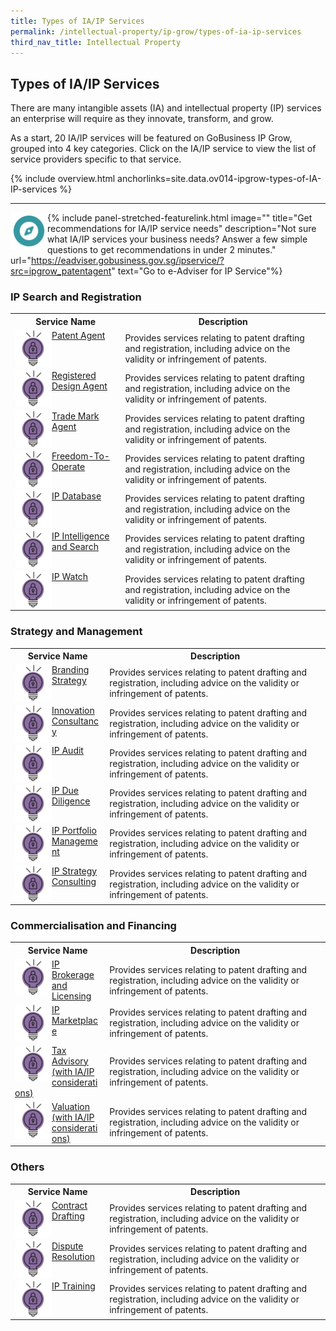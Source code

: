```yaml
---
title: Types of IA/IP Services
permalink: /intellectual-property/ip-grow/types-of-ia-ip-services
third_nav_title: Intellectual Property
---
```


## Types of IA/IP Services

There are many intangible assets (IA) and intellectual property (IP) services an enterprise will require as they innovate, transform, and grow. 

As a start, 20 IA/IP services will be featured on GoBusiness IP Grow, grouped into 4 key categories. Click on the IA/IP service to view the list of service providers specific to that service.

{% include overview.html anchorlinks=site.data.ov014-ipgrow-types-of-IA-IP-services %}

---

{% include panel-stretched-featurelink.html image="<img style='width:59px; height:auto; float:left;'  src='/images/ipgrow/ipservices/ipgrow_licenceguide_icon.png' aria-hidden='true'>" title="Get recommendations for IA/IP service needs" description="Not sure what IA/IP services your business needs? Answer a few simple questions to get recommendations in under 2 minutes." url="https://eadviser.gobusiness.gov.sg/ipservice/?src=ipgrow_patentagent" text="Go to e-Adviser for IP Service"%}

<a name='ip-search-and-registration'></a>

### IP Search and Registration

<table>
<tr>
<th style='width: 35%;'><b>Service Name</b></th>
<th style='width: auto;'><b>Description</b></th>
</tr>
<tr>
<td><img style='width:59px; height:auto; float:left;' src='/images/ipgrow/ipservices/PatentAgentIcon.png' aria-hidden='true'> <a href='/intellectual-property/ip-grow/ip-search-and-registration/patent-agent/' target='_blank'>Patent Agent</a></td>
<td>Provides services relating to patent drafting and registration, including advice on the validity or infringement of patents.</td>
</tr>
<tr>
<td><img style='width:59px; height:auto; float:left;' src='/images/ipgrow/ipservices/PatentAgentIcon.png' aria-hidden='true'> <a href='/intellectual-property/ip-grow/ip-search-and-registration/registered-design-agent/' target='_blank'>Registered Design Agent</a></td>
<td>Provides services relating to patent drafting and registration, including advice on the validity or infringement of patents.</td>
</tr>
<tr>
<td><img style='width:59px; height:auto; float:left;' src='/images/ipgrow/ipservices/PatentAgentIcon.png' aria-hidden='true'> <a href='/intellectual-property/ip-grow/ip-search-and-registration/trade-mark-agent/' target='_blank'>Trade Mark Agent</a></td>
<td>Provides services relating to patent drafting and registration, including advice on the validity or infringement of patents.</td>
</tr>
<tr>
<td><img style='width:59px; height:auto; float:left;' src='/images/ipgrow/ipservices/PatentAgentIcon.png' aria-hidden='true'> <a href='/intellectual-property/ip-grow/ip-search-and-registration/freedom-to-operate/' target='_blank'>Freedom-To-Operate</a></td>
<td>Provides services relating to patent drafting and registration, including advice on the validity or infringement of patents.</td>
</tr>
<tr>
<td><img style='width:59px; height:auto; float:left;' src='/images/ipgrow/ipservices/PatentAgentIcon.png' aria-hidden='true'> <a href='/intellectual-property/ip-grow/ip-search-and-registration/ip-database/' target='_blank'>IP Database</a></td>
<td>Provides services relating to patent drafting and registration, including advice on the validity or infringement of patents.</td>
</tr>
<tr>
<td><img style='width:59px; height:auto; float:left;'  src='/images/ipgrow/ipservices/PatentAgentIcon.png' aria-hidden='true'> <a href='/intellectual-property/ip-grow/ip-search-and-registration/ip-intelligence-and-search/' target='_blank'>IP Intelligence and Search</a></td>
<td>Provides services relating to patent drafting and registration, including advice on the validity or infringement of patents.</td>
</tr>
<tr>
<td><img style='width:59px; height:auto; float:left;'  src='/images/ipgrow/ipservices/PatentAgentIcon.png' aria-hidden='true'> <a href='/intellectual-property/ip-grow/ip-search-and-registration/ip-watch/' target='_blank'>IP Watch</a></td>
<td>Provides services relating to patent drafting and registration, including advice on the validity or infringement of patents.</td>
</tr>
</table>

<a name='strategy-and-management'></a>

### Strategy and Management

<table>
<tr>
<th style='width: 30%;'><b>Service Name</b></th>
<th style='width: auto;'><b>Description</b></th>
</tr>
<tr>
<td><img style='width:59px; height:auto; float:left;'  src='/images/ipgrow/ipservices/PatentAgentIcon.png' aria-hidden='true'> <a href='/intellectual-property/ip-grow/Strategy-and-Management/Branding-Strategy/' target='_blank'>Branding Strategy</a></td>
<td>Provides services relating to patent drafting and registration, including advice on the validity or infringement of patents.</td>
</tr>
<tr>
<td><img style='width:59px; height:auto; float:left;'  src='/images/ipgrow/ipservices/PatentAgentIcon.png' aria-hidden='true'> <a href='/intellectual-property/ip-grow/Strategy-and-Management/Innovation-Consultancy/' target='_blank'>Innovation Consultancy</a></td>
<td>Provides services relating to patent drafting and registration, including advice on the validity or infringement of patents.</td>
</tr>
<tr>
<td><img style='width:59px; height:auto; float:left;'  src='/images/ipgrow/ipservices/PatentAgentIcon.png' aria-hidden='true'> <a href='/intellectual-property/ip-grow/Strategy-and-Management/IP-Audit/' target='_blank'>IP Audit</a></td>
<td>Provides services relating to patent drafting and registration, including advice on the validity or infringement of patents.</td>
</tr>
<tr>
<td><img style='width:59px; height:auto; float:left;'  src='/images/ipgrow/ipservices/PatentAgentIcon.png' aria-hidden='true'> <a href='/intellectual-property/ip-grow/Strategy-and-Management/IP-Due-Diligence/' target='_blank'>IP Due Diligence</a></td>
<td>Provides services relating to patent drafting and registration, including advice on the validity or infringement of patents.</td>
</tr>
<tr>
<td><img style='width:59px; height:auto; float:left;'  src='/images/ipgrow/ipservices/PatentAgentIcon.png' aria-hidden='true'> <a href='/intellectual-property/ip-grow/Strategy-and-Management/IP-Portfolio-Management/' target='_blank'>IP Portfolio Management</a></td>
<td>Provides services relating to patent drafting and registration, including advice on the validity or infringement of patents.</td>
</tr>
<tr>
<td><img style='width:59px; height:auto; float:left;'  src='/images/ipgrow/ipservices/PatentAgentIcon.png' aria-hidden='true'> <a href='/intellectual-property/ip-grow/Strategy-and-Management/IP-Strategy-Consulting/' target='_blank'>IP Strategy Consulting</a></td>
<td>Provides services relating to patent drafting and registration, including advice on the validity or infringement of patents.</td>
</tr>
</table>

<a name='commercialisation-and-financing'></a>

### Commercialisation and Financing

<table>
<tr>
<th style='width: 30%;'><b>Service Name</b></th>
<th style='width: auto;'><b>Description</b></th>
</tr>
<tr>
<td><img style='width:59px; height:auto; float:left;'  src='/images/ipgrow/ipservices/PatentAgentIcon.png' aria-hidden='true'> <a href='/intellectual-property/Commercialisation-and-Financing/IP-Brokerage-and-Licensing/' target='_blank'>IP Brokerage and Licensing</a></td>
<td>Provides services relating to patent drafting and registration, including advice on the validity or infringement of patents.</td>
</tr>
<tr>
<td><img style='width:59px; height:auto; float:left;'  src='/images/ipgrow/ipservices/PatentAgentIcon.png' aria-hidden='true'> <a href='/intellectual-property/ip-grow/Commercialisation-and-Financing/IP-Marketplace/' target='_blank'>IP Marketplace</a></td>
<td>Provides services relating to patent drafting and registration, including advice on the validity or infringement of patents.</td>
</tr>
<tr>
<td><img style='width:59px; height:auto; float:left;'  src='/images/ipgrow/ipservices/PatentAgentIcon.png' aria-hidden='true'> <a href='/intellectual-property/ip-grow/Commercialisation-and-Financing/Tax-Advisory--with-IA-IP-considerations-/' target='_blank'>Tax Advisory (with IA/IP considerations)</a></td>
<td>Provides services relating to patent drafting and registration, including advice on the validity or infringement of patents.</td>
</tr>
<tr>
<td><img style='width:59px; height:auto; float:left;'  src='/images/ipgrow/ipservices/PatentAgentIcon.png' aria-hidden='true'> <a href='/intellectual-property/ip-grow/Commercialisation-and-Financing/Valuation--with-IA-IP-considerations-/' target='_blank'>Valuation (with IA/IP considerations)</a></td>
<td>Provides services relating to patent drafting and registration, including advice on the validity or infringement of patents.</td>
</tr>
</table>

<a name='others'></a>

### Others

<table>
<tr>
<th style='width: 30%;'><b>Service Name</b></th>
<th style='width: auto;'><b>Description</b></th>
</tr>
<tr>
<td><img style='width:59px; height:auto; float:left;'  src='/images/ipgrow/ipservices/PatentAgentIcon.png' aria-hidden='true'> <a href='/intellectual-property/ip-grow/Others/Contract-Drafting/' target='_blank'>Contract Drafting</a></td>
<td>Provides services relating to patent drafting and registration, including advice on the validity or infringement of patents.</td>
</tr>
<tr>
<td><img style='width:59px; height:auto; float:left;'  src='/images/ipgrow/ipservices/PatentAgentIcon.png' aria-hidden='true'> <a href='/intellectual-property/ip-grow/Others/Dispute-Resolution/' target='_blank'>Dispute Resolution</a></td>
<td>Provides services relating to patent drafting and registration, including advice on the validity or infringement of patents.</td>
</tr>
<tr>
<td><img style='width:59px; height:auto; float:left;'  src='/images/ipgrow/ipservices/PatentAgentIcon.png' aria-hidden='true'> <a href='/intellectual-property/ip-grow/Others/IP-Training/' target='_blank'>IP Training</a></td>
<td>Provides services relating to patent drafting and registration, including advice on the validity or infringement of patents.</td>
</tr>
</table>

<script src="/jquery/jquery.min.js"></script>
<script src="/jquery/bp-menu-new-tab.js"></script>
